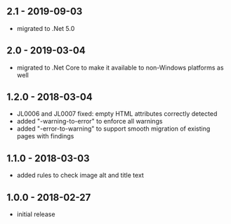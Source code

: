 ## 2.1 - 2019-09-03

- migrated to .Net 5.0

## 2.0 - 2019-03-04

- migrated to .Net Core to make it available to non-Windows platforms as well

## 1.2.0 - 2018-03-04

- JL0006 and JL0007 fixed: empty HTML attributes correctly detected
- added "-warning-to-error" to enforce all warnings
- added "-error-to-warning" to support smooth migration of existing pages with findings

## 1.1.0 - 2018-03-03

- added rules to check image alt and title text

## 1.0.0 - 2018-02-27

- initial release

